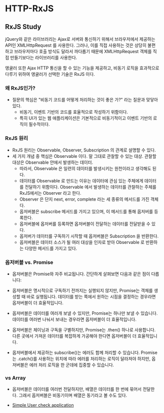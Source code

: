 # HTTP-RxJS

## RxJS Study

jQuery와 같은 라이브러리는 Ajax로 서버와 통신하기 위해서 브라우저에서 제공하는 API인 XMLHttpRequest 를 사용한다.
그러나, 이를 직접 사용하는 것은 상당히 불편하고 브라우저마다 호출 방식도 달라서 까다롭기 때문에 XMLHttpRequest 객체를 직접 만들기보다는 라이브러리를 사용한다.


앵귤러 또한 Ajax HTTP 통신을 할 수 있는 기능을 제공하고, 비동기 로직을 효과적으로 다루기 위하여 앵귤러가 선택한 기술은 RxJS 이다.

### 왜 RxJS인가?
- 질문의 핵심은 "비동기 코드를 어떻게 처리하는 것이 좋은 가?" 라는 질문과 맞닿아 있다.
  - 비동기, 이벤트 기반의 코드를 효율적으로 작성하기 위함이다.
  - 특히 UI가 있는 웹 애플리케이션은 기본적으로 비동기적이고 이벤트 기반의 로직이 필수적이다.

### RxJS 원리
- RxJS 원리는 Observable, Observer, Subscription 의 관계로 설명할 수 있다.
- 세 가지 개념 중 핵심은 Observable 이다. 말 그대로 관찰할 수 있는 대상. 관찰할 대상은 Observable 안에서 발생하는 데이터.
  - 따라서, Observable 은 일련의 데이터를 발생시키는 원천이라고 생각해도 된다.
  - 데이터를 Observable 로 만드는 이유는 데이터에 관심 있는 주체에게 데이터를 전달하기 위함이다. Observable 에서 발생하는 데이터를 관찰하는 주체를 RxJS에서는 Observer 라고 한다. 
  - Observer 은 단지 next, error, complete 라는 세 종류의 메서드를 가진 객체다.
  - 옵저버블은 subscribe 메서드를 가지고 있으며, 이 메서드를 통해 옵저버를 등록한다.
  - 옵저버블에 옵저버를 등록하면 옵저버블이 전달하는 데이터를 전달받을 수 있다.
  - 옵저버가 데이터를 구독하기 시작할 때 옵저버블은 Subscription 을 반환한다.
  - 옵저버블은 데이터 소스가 될 여러 대상을 인자로 받아 Observable 로 반환하는 다양한 메서드를 가지고 있다.

### 옵저버블 vs. Promise
- 옵저버블은 Promise와 자주 비교됩니다. 간단하게 살펴보면 다음과 같은 점이 다릅니다:

- 옵저버블은 명시적으로 구독하기 전까지는 실행되지 않지만, Promise는 객체를 생성할 때 바로 실행됩니다. 데이터를 받는 쪽에서 원하는 시점을 결정하는 경우라면 옵저버블이 더 효율적입니다.
- 옵저버블은 데이터를 여러개 보낼 수 있지만, Promise는 하나만 보낼 수 있습니다. 데이터를 여러번 나눠서 보내는 경우라면 옵저버블이 더 효율적입니다.
- 옵저버블은 체이닝과 구독을 구별하지만, Promise는 .then() 하나로 사용합니다. 다른 곳에서 가져온 데이터를 복잡하게 가공해야 한다면 옵저버블이 더 효율적입니다.
- 옵저버블에서 제공하는 subscribe()는 에러도 함께 처리할 수 있습니다. Promise는 .catch()를 사용하는 위치에 따라 에러를 처리하는 로직이 달라져야 하지만, 옵저버블은 에러 처리 로직을 한 군데에 집중할 수 있습니다.

### vs Array
- 옵저버블은 데이터를 여러번 전달하지만, 배열은 데이터를 한 번에 묶어서 전달한다. 그래서 옵저버블은 비동기이며 배열은 동기라고 볼 수도 있다.

- [Simple User check application](./contacts-manager)
